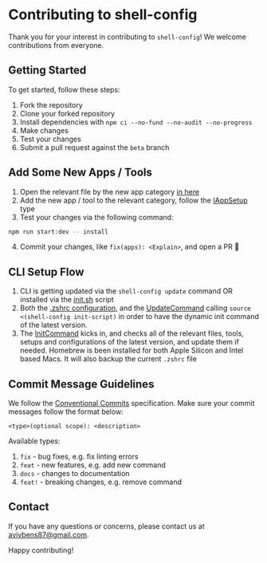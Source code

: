 # Contributing to shell-config

Thank you for your interest in contributing to `shell-config`! We welcome contributions from everyone.

## Getting Started

To get started, follow these steps:

1. Fork the repository
1. Clone your forked repository
1. Install dependencies with `npm ci --no-fund --no-audit --no-progress`
1. Make changes
1. Test your changes
1. Submit a pull request against the `beta` branch

## Add Some New Apps / Tools

1. Open the relevant file by the new app category [in here](src/commands/install/config/apps.config.ts)
1. Add the new app / tool to the relevant category, follow the [IAppSetup](src/models/app-setup.model.ts) type
1. Test your changes via the following command:

```bash
npm run start:dev -- install
```

4. Commit your changes, like `fix(apps): <Explain>`, and open a PR 🎉

## CLI Setup Flow

1. CLI is getting updated via the `shell-config update` command OR installed via the [init.sh](src/scripts/init.sh) script
1. Both the [.zshrc configuration](zsh/.entry-point.sh), and the [UpdateCommand](src/commands/update/update.command.ts) calling `source <(shell-config init-script)` in order to have the dynamic init command of the latest version.
1. The [InitCommand](src/commands/init/init.command.ts) kicks in, and checks all of the relevant files, tools, setups and configurations of the latest version, and update them if needed. Homebrew is been installed for both Apple Silicon and Intel based Macs. It will also backup the current `.zshrc` file

## Commit Message Guidelines

We follow the [Conventional Commits](https://www.conventionalcommits.org/en/v1.0.0/) specification. Make sure your commit messages follow the format below:

```git
<type>(optional scope): <description>
```

Available types:

1. `fix` - bug fixes, e.g. fix linting errors
1. `feat` - new features, e.g. add new command
1. `docs` - changes to documentation
1. `feat!` - breaking changes, e.g. remove command

## Contact

If you have any questions or concerns, please contact us at avivbens87@gmail.com.

Happy contributing!
